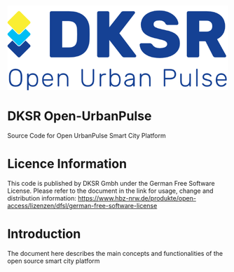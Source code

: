 ![DKSR Logo](https://github.com/DKSR-Data-Competence-for-Cities-Regions/DKSR-Open-UrbanPulse/blob/1ac7f8b263493d3cfcf53b5b458721af9a2dfd29/DKSR-logo.png)

# DKSR Open-UrbanPulse
Source Code for Open UrbanPulse Smart City Platform


# Licence Information
This code is published by DKSR Gmbh under the German Free Software License. Please refer to the document in the link for usage, change and distribution information:
https://www.hbz-nrw.de/produkte/open-access/lizenzen/dfsl/german-free-software-license

# Introduction
The document here describes the main concepts and functionalities of the open source smart city platform 
